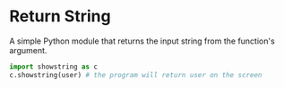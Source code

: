 # Return String

A simple Python module that returns the input string from the function's argument.

```python
import showstring as c
c.showstring(user) # the program will return user on the screen
```
